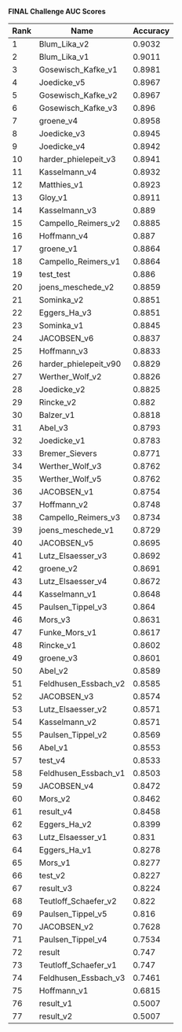 **FINAL Challenge AUC Scores**


|Rank|Name|Accuracy|
|----|-----|---|
|1|Blum_Lika_v2|0.9032| 
|2|Blum_Lika_v1|0.9011| 
|3|Gosewisch_Kafke_v1|0.8981| 
|4|Joedicke_v5|0.8967| 
|5|Gosewisch_Kafke_v2|0.8967| 
|6|Gosewisch_Kafke_v3|0.896| 
|7|groene_v4|0.8958| 
|8|Joedicke_v3|0.8945| 
|9|Joedicke_v4|0.8942| 
|10|harder_phielepeit_v3|0.8941| 
|11|Kasselmann_v4|0.8932| 
|12|Matthies_v1|0.8923| 
|13|Gloy_v1|0.8911| 
|14|Kasselmann_v3|0.889| 
|15|Campello_Reimers_v2|0.8885| 
|16|Hoffmann_v4|0.887| 
|17|groene_v1|0.8864| 
|18|Campello_Reimers_v1|0.8864| 
|19|test_test|0.886| 
|20|joens_meschede_v2|0.8859| 
|21|Sominka_v2|0.8851| 
|22|Eggers_Ha_v3|0.8851| 
|23|Sominka_v1|0.8845| 
|24|JACOBSEN_v6|0.8837| 
|25|Hoffmann_v3|0.8833| 
|26|harder_phielepeit_v90|0.8829| 
|27|Werther_Wolf_v2|0.8826| 
|28|Joedicke_v2|0.8825| 
|29|Rincke_v2|0.882| 
|30|Balzer_v1|0.8818| 
|31|Abel_v3|0.8793| 
|32|Joedicke_v1|0.8783| 
|33|Bremer_Sievers|0.8771| 
|34|Werther_Wolf_v3|0.8762| 
|35|Werther_Wolf_v5|0.8762| 
|36|JACOBSEN_v1|0.8754| 
|37|Hoffmann_v2|0.8748| 
|38|Campello_Reimers_v3|0.8734| 
|39|joens_meschede_v1|0.8729| 
|40|JACOBSEN_v5|0.8695| 
|41|Lutz_Elsaesser_v3|0.8692| 
|42|groene_v2|0.8691| 
|43|Lutz_Elsaesser_v4|0.8672| 
|44|Kasselmann_v1|0.8648| 
|45|Paulsen_Tippel_v3|0.864| 
|46|Mors_v3|0.8631| 
|47|Funke_Mors_v1|0.8617| 
|48|Rincke_v1|0.8602| 
|49|groene_v3|0.8601| 
|50|Abel_v2|0.8589| 
|51|Feldhusen_Essbach_v2|0.8585| 
|52|JACOBSEN_v3|0.8574| 
|53|Lutz_Elsaesser_v2|0.8571| 
|54|Kasselmann_v2|0.8571| 
|55|Paulsen_Tippel_v2|0.8569| 
|56|Abel_v1|0.8553| 
|57|test_v4|0.8533| 
|58|Feldhusen_Essbach_v1|0.8503| 
|59|JACOBSEN_v4|0.8472| 
|60|Mors_v2|0.8462| 
|61|result_v4|0.8458| 
|62|Eggers_Ha_v2|0.8399| 
|63|Lutz_Elsaesser_v1|0.831| 
|64|Eggers_Ha_v1|0.8278| 
|65|Mors_v1|0.8277| 
|66|test_v2|0.8227| 
|67|result_v3|0.8224| 
|68|Teutloff_Schaefer_v2|0.822| 
|69|Paulsen_Tippel_v5|0.816| 
|70|JACOBSEN_v2|0.7628| 
|71|Paulsen_Tippel_v4|0.7534| 
|72|result|0.747| 
|73|Teutloff_Schaefer_v1|0.747| 
|74|Feldhusen_Essbach_v3|0.7461| 
|75|Hoffmann_v1|0.6815| 
|76|result_v1|0.5007| 
|77|result_v2|0.5007| 
